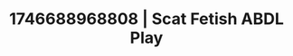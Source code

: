 ---
categories:
- Alt aesthetic girls
- Erotic vulnerability
- AI-generated
- Shadow play
- Deep intimacy
- Dark fantasy erotica
- ASMR
- Cosplay
image: /assets/images/1746688968808.jpg
layout: post
seo:
  description: Featured content with artistic ABDL Play, Scat Fetish. HD images available.
  keywords: ABDL Play, Scat Fetish
  og_image: /assets/images/1746688968808.jpg
  schema_type: VisualArtwork
tags:
- ABDL Play
- Scat Fetish
- '#1746688968808'
title: 1746688968808 | Scat Fetish ABDL Play
---